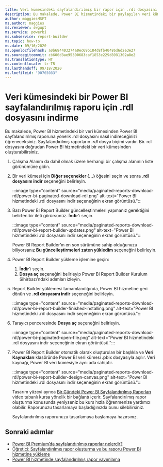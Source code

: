 ```yaml
---
title: Veri kümesindeki sayfalandırılmış bir rapor için .rdl dosyasını indirme
description: Bu makalede, Power BI hizmetindeki bir paylaşılan veri kümesinden Power BI sayfalandırılmış raporuna yönelik .rdl dosyasını nasıl indireceğinizi öğreneceksiniz.
author: maggiesMSFT
ms.author: maggies
ms.reviewer: swgupt
ms.service: powerbi
ms.subservice: report-builder
ms.topic: how-to
ms.date: 09/16/2020
ms.openlocfilehash: a0b684403274a0ec69b184d8fb40486d6d2e3e27
ms.sourcegitcommit: cb606d3ae95300683caf1853e229d8981302a8e2
ms.translationtype: HT
ms.contentlocale: tr-TR
ms.lasthandoff: 09/18/2020
ms.locfileid: "90765083"
---
```

# <a name="download-the-rdl-for-a-power-bi-paginated-report-from-a-dataset"></a>Veri kümesindeki bir Power BI sayfalandırılmış raporu için .rdl dosyasını indirme

Bu makalede, Power BI hizmetindeki bir veri kümesinden Power BI sayfalandırılmış raporuna yönelik .rdl dosyasını nasıl indireceğinizi öğreneceksiniz. Sayfalandırılmış raporların *.rdl* dosya biçimi vardır. Bir. rdl dosyasını doğrudan Power BI hizmetindeki bir veri kümesinden oluşturabilirsiniz.

1. Çalışma Alanım da dahil olmak üzere herhangi bir çalışma alanının liste görünümüne gidin. 
1. Bir veri kümesi için **Diğer seçenekler (...)** öğesini seçin ve sonra **.rdl dosyasını indir** seçeneğini belirleyin.

    :::image type="content" source="media/paginated-reports-download-rdl/power-bi-paginated-download-rdl.png" alt-text="Power BI hizmetindeki .rdl dosyasını indir seçeneğinin ekran görüntüsü.":::
1. Bazı Power BI Report Builder güncelleştirmeleri yapmanız gerektiğini belirten bir ileti görürsünüz. **İndir**'i seçin. 

    :::image type="content" source="media/paginated-reports-download-rdl/power-bi-report-builder-updates.png" alt-text="Power BI hizmetindeki .rdl dosyasını indir seçeneğinin ekran görüntüsü.":::

    Power BI Report Builder’ın en son sürümüne sahip olduğunuzu biliyorsanız **Bu güncelleştirmeleri zaten yükledim** seçeneğini belirleyin.

1. Power BI Report Builder yükleme işlemine geçin: 

    1. **İndir**'i seçin.  
    2. **Dosya aç** seçeneğini belirleyip Power BI Report Builder Kurulum Sihirbazı’ndaki adımları izleyin.

1. Report Builder yüklemesi tamamlandığında, Power BI hizmetine geri dönün ve **.rdl dosyasını indir** seçeneğini belirleyin.

    :::image type="content" source="media/paginated-reports-download-rdl/power-bi-report-builder-finished-installing.png" alt-text="Power BI hizmetindeki .rdl dosyasını indir seçeneğinin ekran görüntüsü.":::

1. Tarayıcı penceresinde **Dosya aç** seçeneğini belirleyin.

    :::image type="content" source="media/paginated-reports-download-rdl/power-bi-paginated-open-file.png" alt-text="Power BI hizmetindeki .rdl dosyasını indir seçeneğinin ekran görüntüsü.":::

1. Power BI Report Builder otomatik olarak oluşturulan bir başlıkla ve **Veri Kaynakları** klasöründe Power BI veri kümesi .pbix dosyasıyla açılır. Veri kaynağı, Power BI veri kümesiyle aynı ada sahiptir.

    :::image type="content" source="media/paginated-reports-download-rdl/power-bi-report-builder-design-canvas.png" alt-text="Power BI hizmetindeki .rdl dosyasını indir seçeneğinin ekran görüntüsü.":::

    Tasarım yüzeyi ayrıca [Bir Gündeki Power BI Sayfalandırılmış Raporları](../learning-catalog/paginated-reports-online-course.md) video tabanlı kursa yönelik bir bağlantı içerir. Sayfalandırılmış rapor oluşturma konusunda yeniyseniz bu kurs hızla öğrenmenize yardımcı olabilir.  Raporunuzu tasarlamaya başladığınızda bunu silebilirsiniz.

    Sayfalandırılmış raporunuzu tasarlamaya başlamaya hazırsınız.
 
## <a name="next-steps"></a>Sonraki adımlar 

- [Power BI Premium’da sayfalandırılmış raporlar nelerdir?](paginated-reports-report-builder-power-bi.md)  
- [Öğretici: Sayfalandırılmış rapor oluşturma ve bu raporu Power BI hizmetine yükleme](paginated-reports-quickstart-aw.md)
- [Power BI hizmetinde sayfalandırılmış rapor yayımlama](paginated-reports-save-to-power-bi-service.md)

